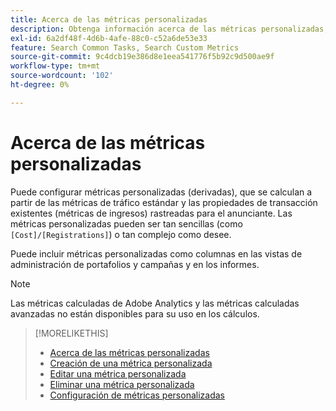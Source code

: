 ```yaml
---
title: Acerca de las métricas personalizadas
description: Obtenga información acerca de las métricas personalizadas, que se calculan a partir de métricas estándar.
exl-id: 6a2df48f-4d6b-4afe-88c0-c52a6de53e33
feature: Search Common Tasks, Search Custom Metrics
source-git-commit: 9c4dcb19e386d8e1eea541776f5b92c9d500ae9f
workflow-type: tm+mt
source-wordcount: '102'
ht-degree: 0%

---
```


# Acerca de las métricas personalizadas

Puede configurar métricas personalizadas (derivadas), que se calculan a partir de las métricas de tráfico estándar y las propiedades de transacción existentes (métricas de ingresos) rastreadas para el anunciante. Las métricas personalizadas pueden ser tan sencillas (como `[Cost]/[Registrations]`) o tan complejo como desee.

Puede incluir métricas personalizadas como columnas en las vistas de administración de portafolios y campañas y en los informes.

>[!NOTE]
>
>Las métricas calculadas de Adobe Analytics y las métricas calculadas avanzadas no están disponibles para su uso en los cálculos.

>[!MORELIKETHIS]
>
>* [Acerca de las métricas personalizadas](custom-metric-about.md)
>* [Creación de una métrica personalizada](custom-metric-create.md)
>* [Editar una métrica personalizada](custom-metric-edit.md)
>* [Eliminar una métrica personalizada](custom-metric-delete.md)
>* [Configuración de métricas personalizadas](custom-metric-settings.md)
